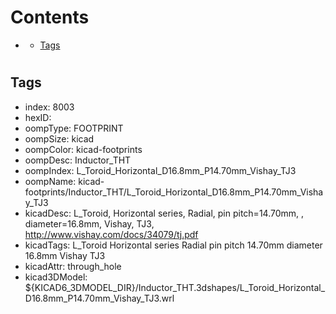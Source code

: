 



Contents
========

* [](#)
	* [Tags](#tags)

# 

## Tags

- index: 8003
- hexID: 
- oompType: FOOTPRINT
- oompSize: kicad
- oompColor: kicad-footprints
- oompDesc: Inductor_THT
- oompIndex: L_Toroid_Horizontal_D16.8mm_P14.70mm_Vishay_TJ3
- oompName: kicad-footprints/Inductor_THT/L_Toroid_Horizontal_D16.8mm_P14.70mm_Vishay_TJ3
- kicadDesc: L_Toroid, Horizontal series, Radial, pin pitch=14.70mm, , diameter=16.8mm, Vishay, TJ3, http://www.vishay.com/docs/34079/tj.pdf
- kicadTags: L_Toroid Horizontal series Radial pin pitch 14.70mm  diameter 16.8mm Vishay TJ3
- kicadAttr: through_hole
- kicad3DModel: ${KICAD6_3DMODEL_DIR}/Inductor_THT.3dshapes/L_Toroid_Horizontal_D16.8mm_P14.70mm_Vishay_TJ3.wrl
